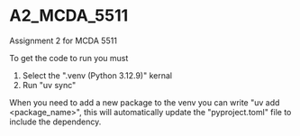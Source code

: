 # A2_MCDA_5511
Assignment 2 for MCDA 5511

To get the code to run you must

1. Select the ".venv (Python 3.12.9)" kernal
2. Run "uv sync" 

When you need to add a new package to the venv you can write "uv add <package_name>", 
this will automatically update the "pyproject.toml" file to include the dependency.